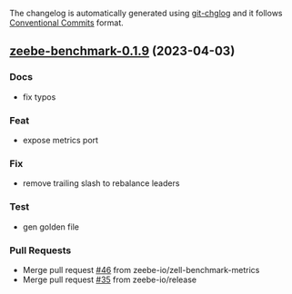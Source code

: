 The changelog is automatically generated using [git-chglog](https://github.com/git-chglog/git-chglog)
and it follows [Conventional Commits](https://www.conventionalcommits.org/en/v1.0.0/) format.


<a name="zeebe-benchmark-0.1.9"></a>
## [zeebe-benchmark-0.1.9](https://github.com/camunda/camunda-platform-helm/compare/zeebe-benchmark-0.1.8...zeebe-benchmark-0.1.9) (2023-04-03)

### Docs

* fix typos

### Feat

* expose metrics port

### Fix

* remove trailing slash to rebalance leaders

### Test

* gen golden file

### Pull Requests

* Merge pull request [#46](https://github.com/camunda/camunda-platform-helm/issues/46) from zeebe-io/zell-benchmark-metrics
* Merge pull request [#35](https://github.com/camunda/camunda-platform-helm/issues/35) from zeebe-io/release


